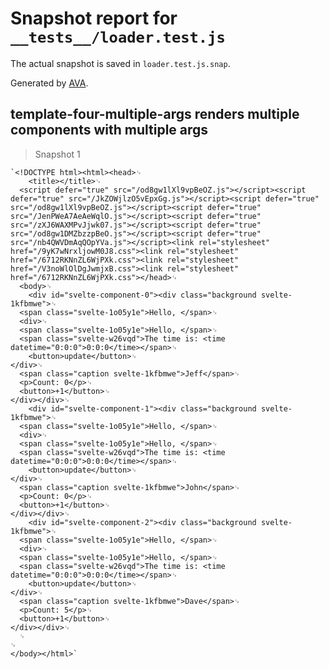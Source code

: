 # Snapshot report for `__tests__/loader.test.js`

The actual snapshot is saved in `loader.test.js.snap`.

Generated by [AVA](https://ava.li).

## template-four-multiple-args renders multiple components with multiple args

> Snapshot 1

    `<!DOCTYPE html><html><head>␊
        <title></title>␊
      <script defer="true" src="/od8gw1lXl9vpBeOZ.js"></script><script defer="true" src="/JkZOWjlzO5vEpxGg.js"></script><script defer="true" src="/od8gw1lXl9vpBeOZ.js"></script><script defer="true" src="/JenPWeA7AeAeWqlO.js"></script><script defer="true" src="/zXJ6WAXMPvJjwk07.js"></script><script defer="true" src="/od8gw1DMZbzzpBeO.js"></script><script defer="true" src="/nb4QWVDmAqQOpYVa.js"></script><link rel="stylesheet" href="/9yK7wNrxljowM0J8.css"><link rel="stylesheet" href="/6712RKNnZL6WjPXk.css"><link rel="stylesheet" href="/V3noWlOlDgJwmjxB.css"><link rel="stylesheet" href="/6712RKNnZL6WjPXk.css"></head>␊
      <body>␊
        <div id="svelte-component-0"><div class="background svelte-1kfbmwe">␊
      <span class="svelte-1o05y1e">Hello, </span>␊
      <div>␊
      <span class="svelte-1o05y1e">Hello, </span>␊
      <span class="svelte-w26vqd">The time is: <time datetime="0:0:0">0:0:0</time></span>␊
    	<button>update</button>␊
    </div>␊
      <span class="caption svelte-1kfbmwe">Jeff</span>␊
      <p>Count: 0</p>␊
      <button>+1</button>␊
    </div></div>␊
        <div id="svelte-component-1"><div class="background svelte-1kfbmwe">␊
      <span class="svelte-1o05y1e">Hello, </span>␊
      <div>␊
      <span class="svelte-1o05y1e">Hello, </span>␊
      <span class="svelte-w26vqd">The time is: <time datetime="0:0:0">0:0:0</time></span>␊
    	<button>update</button>␊
    </div>␊
      <span class="caption svelte-1kfbmwe">John</span>␊
      <p>Count: 0</p>␊
      <button>+1</button>␊
    </div></div>␊
        <div id="svelte-component-2"><div class="background svelte-1kfbmwe">␊
      <span class="svelte-1o05y1e">Hello, </span>␊
      <div>␊
      <span class="svelte-1o05y1e">Hello, </span>␊
      <span class="svelte-w26vqd">The time is: <time datetime="0:0:0">0:0:0</time></span>␊
    	<button>update</button>␊
    </div>␊
      <span class="caption svelte-1kfbmwe">Dave</span>␊
      <p>Count: 5</p>␊
      <button>+1</button>␊
    </div></div>␊
      ␊
    ␊
    </body></html>`

